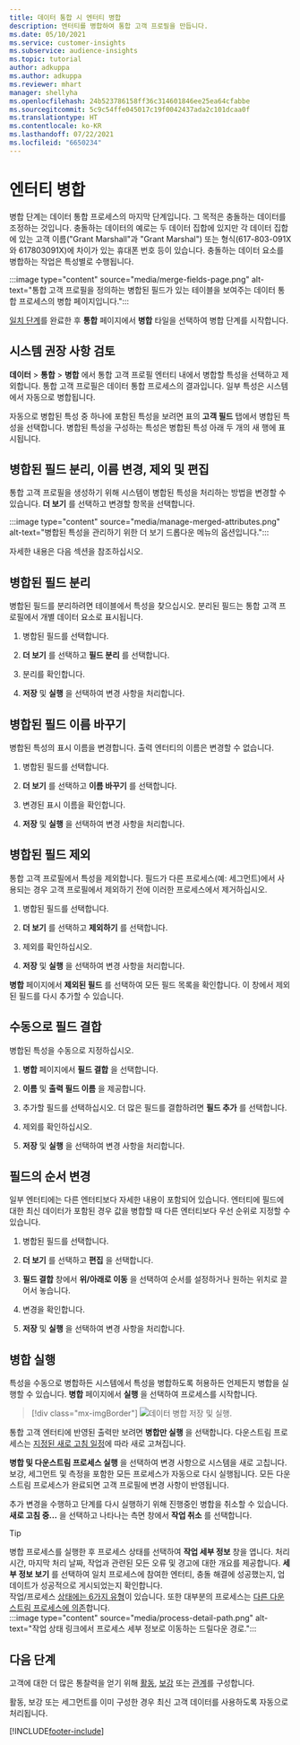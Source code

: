 ```yaml
---
title: 데이터 통합 시 엔터티 병합
description: 엔터티를 병합하여 통합 고객 프로필을 만듭니다.
ms.date: 05/10/2021
ms.service: customer-insights
ms.subservice: audience-insights
ms.topic: tutorial
author: adkuppa
ms.author: adkuppa
ms.reviewer: mhart
manager: shellyha
ms.openlocfilehash: 24b523786158ff36c314601846ee25ea64cfabbe
ms.sourcegitcommit: 5c9c54ffe045017c19f0042437ada2c101dcaa0f
ms.translationtype: HT
ms.contentlocale: ko-KR
ms.lasthandoff: 07/22/2021
ms.locfileid: "6650234"
---
```

# <a name="merge-entities"></a>엔터티 병합

병합 단계는 데이터 통합 프로세스의 마지막 단계입니다. 그 목적은 충돌하는 데이터를 조정하는 것입니다. 충돌하는 데이터의 예로는 두 데이터 집합에 있지만 각 데이터 집합에 있는 고객 이름("Grant Marshall"과 "Grant Marshal") 또는 형식(617-803-091X와 617803091X)에 차이가 있는 휴대폰 번호 등이 있습니다. 충돌하는 데이터 요소를 병합하는 작업은 특성별로 수행됩니다.

:::image type="content" source="media/merge-fields-page.png" alt-text="통합 고객 프로필을 정의하는 병합된 필드가 있는 테이블을 보여주는 데이터 통합 프로세스의 병합 페이지입니다.":::

[일치 단계](match-entities.md)를 완료한 후 **통합** 페이지에서 **병합** 타일을 선택하여 병합 단계를 시작합니다.

## <a name="review-system-recommendations"></a>시스템 권장 사항 검토

**데이터** > **통합** > **병합** 에서 통합 고객 프로필 엔터티 내에서 병합할 특성을 선택하고 제외합니다. 통합 고객 프로필은 데이터 통합 프로세스의 결과입니다. 일부 특성은 시스템에서 자동으로 병합됩니다.

자동으로 병합된 특성 중 하나에 포함된 특성을 보려면 표의 **고객 필드** 탭에서 병합된 특성을 선택합니다. 병합된 특성을 구성하는 특성은 병합된 특성 아래 두 개의 새 행에 표시됩니다.

## <a name="separate-rename-exclude-and-edit-merged-fields"></a>병합된 필드 분리, 이름 변경, 제외 및 편집

통합 고객 프로필을 생성하기 위해 시스템이 병합된 특성을 처리하는 방법을 변경할 수 있습니다. **더 보기** 를 선택하고 변경할 항목을 선택합니다.

:::image type="content" source="media/manage-merged-attributes.png" alt-text="병합된 특성을 관리하기 위한 더 보기 드롭다운 메뉴의 옵션입니다.":::

자세한 내용은 다음 섹션을 참조하십시오.

## <a name="separate-merged-fields"></a>병합된 필드 분리

병합된 필드를 분리하려면 테이블에서 특성을 찾으십시오. 분리된 필드는 통합 고객 프로필에서 개별 데이터 요소로 표시됩니다. 

1. 병합된 필드를 선택합니다.
  
1. **더 보기** 를 선택하고 **필드 분리** 를 선택합니다.
 
1. 분리를 확인합니다.

1. **저장** 및 **실행** 을 선택하여 변경 사항을 처리합니다.

## <a name="rename-merged-fields"></a>병합된 필드 이름 바꾸기

병합된 특성의 표시 이름을 변경합니다. 출력 엔터티의 이름은 변경할 수 없습니다.

1. 병합된 필드를 선택합니다.
  
1. **더 보기** 를 선택하고 **이름 바꾸기** 를 선택합니다.

1. 변경된 표시 이름을 확인합니다. 

1. **저장** 및 **실행** 을 선택하여 변경 사항을 처리합니다.

## <a name="exclude-merged-fields"></a>병합된 필드 제외

통합 고객 프로필에서 특성을 제외합니다. 필드가 다른 프로세스(예: 세그먼트)에서 사용되는 경우 고객 프로필에서 제외하기 전에 이러한 프로세스에서 제거하십시오. 

1. 병합된 필드를 선택합니다.
  
1. **더 보기** 를 선택하고 **제외하기** 를 선택합니다.

1. 제외를 확인하십시오.

1. **저장** 및 **실행** 을 선택하여 변경 사항을 처리합니다. 

**병합** 페이지에서 **제외된 필드** 를 선택하여 모든 필드 목록을 확인합니다. 이 창에서 제외된 필드를 다시 추가할 수 있습니다.

## <a name="manually-combine-fields"></a>수동으로 필드 결합

병합된 특성을 수동으로 지정하십시오. 

1. **병합** 페이지에서 **필드 결합** 을 선택합니다.

1. **이름** 및 **출력 필드 이름** 을 제공합니다.

1. 추가할 필드를 선택하십시오. 더 많은 필드를 결합하려면 **필드 추가** 를 선택합니다.

1. 제외를 확인하십시오.

1. **저장** 및 **실행** 을 선택하여 변경 사항을 처리합니다. 

## <a name="change-the-order-of-fields"></a>필드의 순서 변경

일부 엔터티에는 다른 엔터티보다 자세한 내용이 포함되어 있습니다. 엔터티에 필드에 대한 최신 데이터가 포함된 경우 값을 병합할 때 다른 엔터티보다 우선 순위로 지정할 수 있습니다.

1. 병합된 필드를 선택합니다.
  
1. **더 보기** 를 선택하고 **편집** 을 선택합니다.

1. **필드 결합** 창에서 **위/아래로 이동** 을 선택하여 순서를 설정하거나 원하는 위치로 끌어서 놓습니다.

1. 변경을 확인합니다.

1. **저장** 및 **실행** 을 선택하여 변경 사항을 처리합니다.

## <a name="run-your-merge"></a>병합 실행

특성을 수동으로 병합하든 시스템에서 특성을 병합하도록 허용하든 언제든지 병합을 실행할 수 있습니다. **병합** 페이지에서 **실행** 을 선택하여 프로세스를 시작합니다.

> [!div class="mx-imgBorder"]
> ![데이터 병합 저장 및 실행.](media/configure-data-merge-save-run.png "데이터 병합 저장 및 실행")

통합 고객 엔터티에 반영된 출력만 보려면 **병합만 실행** 을 선택합니다. 다운스트림 프로세스는 [지정된 새로 고침 일정](system.md#schedule-tab)에 따라 새로 고쳐집니다.

**병합 및 다운스트림 프로세스 실행** 을 선택하여 변경 사항으로 시스템을 새로 고칩니다. 보강, 세그먼트 및 측정을 포함한 모든 프로세스가 자동으로 다시 실행됩니다. 모든 다운스트림 프로세스가 완료되면 고객 프로필에 변경 사항이 반영됩니다.

추가 변경을 수행하고 단계를 다시 실행하기 위해 진행중인 병합을 취소할 수 있습니다. **새로 고침 중...** 을 선택하고 나타나는 측면 창에서 **작업 취소** 를 선택합니다.

> [!TIP]
> 병합 프로세스를 실행한 후 프로세스 상태를 선택하여 **작업 세부 정보** 창을 엽니다. 처리 시간, 마지막 처리 날짜, 작업과 관련된 모든 오류 및 경고에 대한 개요를 제공합니다. **세부 정보 보기** 를 선택하여 일치 프로세스에 참여한 엔터티, 충돌 해결에 성공했는지, 업데이트가 성공적으로 게시되었는지 확인합니다.  
> 작업/프로세스 [상태에는 6가지 유형](system.md#status-types)이 있습니다. 또한 대부분의 프로세스는 [다른 다운스트림 프로세스에 의존](system.md#refresh-policies)합니다.  
> :::image type="content" source="media/process-detail-path.png" alt-text="작업 상태 링크에서 프로세스 세부 정보로 이동하는 드릴다운 경로.":::

## <a name="next-step"></a>다음 단계

고객에 대한 더 많은 통찰력을 얻기 위해 [활동](activities.md), [보강](enrichment-hub.md) 또는 [관계](relationships.md)를 구성합니다.

활동, 보강 또는 세그먼트를 이미 구성한 경우 최신 고객 데이터를 사용하도록 자동으로 처리됩니다.

[!INCLUDE[footer-include](../includes/footer-banner.md)]
